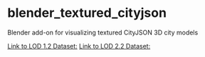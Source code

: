 # blender_textured_cityjson
Blender add-on for visualizing textured CityJSON 3D city models

[Link to LOD 1.2 Dataset:](https://drive.usercontent.google.com/download?id=1HIomrzAQiEE0HgpGLyZ2UbNrG80UVYRA)
[Link to LOD 2.2 Dataset:](https://drive.usercontent.google.com/download?id=1OY5vqxYPPgQzs0H7ISwHZxJY841BE98u)
